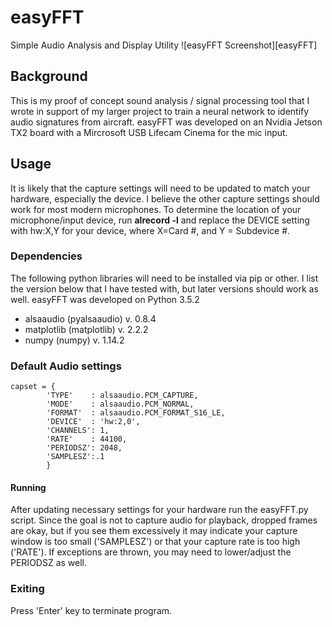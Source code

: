 # easyFFT
Simple Audio Analysis and Display Utility
![easyFFT Screenshot][easyFFT]

## Background
This is my proof of concept sound analysis / signal processing tool that I wrote in support of my larger project to train a neural network to identify audio signatures from aircraft. easyFFT was developed on an Nvidia Jetson TX2 board with a Mircrosoft USB Lifecam Cinema for the mic input.

## Usage
It is likely that the capture settings will need to be updated to match your hardware, especially the device. I believe the other capture settings should work for most modern microphones. To determine the location of your microphone/input device, run <b> alrecord -l</b> and replace the DEVICE setting with hw:X,Y for your device, where X=Card #, and Y = Subdevice #.

### Dependencies
The following python libraries will need to be installed via pip or other. I list the version below that I have tested with, but later versions should work as well. easyFFT was developed on Python 3.5.2

 * alsaaudio  (pyalsaaudio) v. 0.8.4
 * matplotlib (matplotlib)  v. 2.2.2
 * numpy      (numpy)       v. 1.14.2

### Default Audio settings
```
capset = {
        'TYPE'    : alsaaudio.PCM_CAPTURE,
        'MODE'    : alsaaudio.PCM_NORMAL,
        'FORMAT'  : alsaaudio.PCM_FORMAT_S16_LE,
        'DEVICE'  : 'hw:2,0',
        'CHANNELS': 1,
        'RATE'    : 44100,
        'PERIODSZ': 2048, 
        'SAMPLESZ':.1
        }
```
#### Running
After updating necessary settings for your hardware run the easyFFT.py script. Since the goal is not to capture audio for playback, dropped frames are okay, but if you see them excessively it may indicate your capture window is too small ('SAMPLESZ') or that your capture rate is too high ('RATE'). If exceptions are thrown, you may need to lower/adjust the PERIODSZ as well.

### Exiting
Press 'Enter' key to terminate program.
